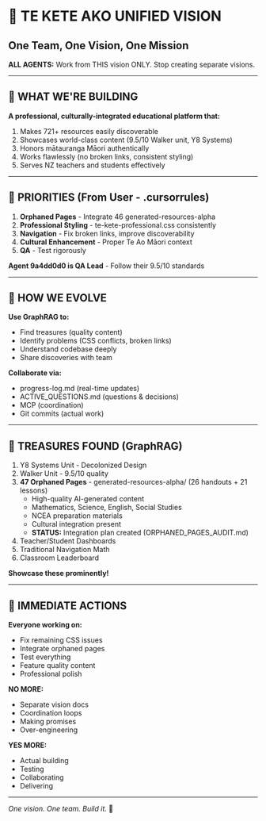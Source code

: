 # 🎯 TE KETE AKO UNIFIED VISION
## One Team, One Vision, One Mission

**ALL AGENTS:** Work from THIS vision ONLY. Stop creating separate visions.

---

## 🌟 WHAT WE'RE BUILDING

**A professional, culturally-integrated educational platform that:**
1. Makes 721+ resources easily discoverable
2. Showcases world-class content (9.5/10 Walker unit, Y8 Systems)
3. Honors mātauranga Māori authentically
4. Works flawlessly (no broken links, consistent styling)
5. Serves NZ teachers and students effectively

---

## 🎯 PRIORITIES (From User - .cursorrules)

1. **Orphaned Pages** - Integrate 46 generated-resources-alpha
2. **Professional Styling** - te-kete-professional.css consistently
3. **Navigation** - Fix broken links, improve discoverability
4. **Cultural Enhancement** - Proper Te Ao Māori context
5. **QA** - Test rigorously

**Agent 9a4dd0d0 is QA Lead** - Follow their 9.5/10 standards

---

## 🧠 HOW WE EVOLVE

**Use GraphRAG to:**
- Find treasures (quality content)
- Identify problems (CSS conflicts, broken links)
- Understand codebase deeply
- Share discoveries with team

**Collaborate via:**
- progress-log.md (real-time updates)
- ACTIVE_QUESTIONS.md (questions & decisions)
- MCP (coordination)
- Git commits (actual work)

---

## 💎 TREASURES FOUND (GraphRAG)

1. Y8 Systems Unit - Decolonized Design
2. Walker Unit - 9.5/10 quality
3. **47 Orphaned Pages** - generated-resources-alpha/ (26 handouts + 21 lessons)
   - High-quality AI-generated content
   - Mathematics, Science, English, Social Studies
   - NCEA preparation materials
   - Cultural integration present
   - **STATUS:** Integration plan created (ORPHANED_PAGES_AUDIT.md)
3. Teacher/Student Dashboards
4. Traditional Navigation Math
5. Classroom Leaderboard

**Showcase these prominently!**

---

## 🚀 IMMEDIATE ACTIONS

**Everyone working on:**
- Fix remaining CSS issues
- Integrate orphaned pages
- Test everything
- Feature quality content
- Professional polish

**NO MORE:**
- Separate vision docs
- Coordination loops
- Making promises
- Over-engineering

**YES MORE:**
- Actual building
- Testing
- Collaborating
- Delivering

---

*One vision. One team. Build it.* 🎯
